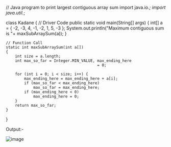 // Java program to print largest contiguous array sum
import java.io.*;
import java.util.*;

class Kadane {
	// Driver Code
	public static void main(String[] args)
	{
		int[] a = { -2, -3, 4, -1, -2, 1, 5, -3 };
		System.out.println("Maximum contiguous sum is "+ maxSubArraySum(a));
	}

	// Function Call
	static int maxSubArraySum(int a[])
	{
		int size = a.length;
		int max_so_far = Integer.MIN_VALUE, max_ending_here
											= 0;

		for (int i = 0; i < size; i++) {
			max_ending_here = max_ending_here + a[i];
			if (max_so_far < max_ending_here)
				max_so_far = max_ending_here;
			if (max_ending_here < 0)
				max_ending_here = 0;
		}
		return max_so_far;
	}
}

Output:-

![image](https://user-images.githubusercontent.com/72159431/198522712-2233b748-4252-44e1-93a9-41cec2d14c44.png)
